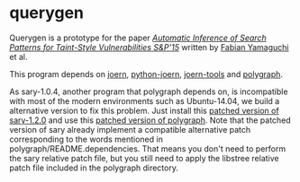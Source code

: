 # querygen
Querygen is a prototype for the paper [_Automatic Inference of Search Patterns for Taint-Style Vulnerabilities S&P'15_](http://user.informatik.uni-goettingen.de/~fyamagu/pdfs/2015-oakland.pdf) written by [Fabian Yamaguchi](https://github.com/fabsx00/) et al.

This program depends on [joern](https://github.com/fabsx00/joern), [python-joern](https://github.com/fabsx00/python-joern), [joern-tools](https://github.com/fabsx00/joern-tools) and [polygraph](https://github.com/sporksmith/polygraph).

As sary-1.0.4, another program that polygraph depends on, is incompatible with most of the modern environments such as Ubuntu-14.04, we build a alternative version to fix this problem. Just install this [patched version of sary-1.2.0](https://github.com/yangke/sary) and use this [patched version of polygraph](https://github.com/yangke/polygraph). Note that the patched version of sary already implement a compatible alternative patch corresponding to the words mentioned in polygraph/README.dependencies. That means you don't need to perform the sary relative patch file, but you still need to apply the libstree relative patch file included in the polygraph directory.
